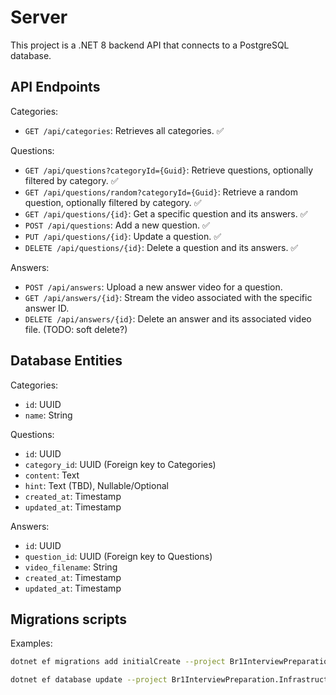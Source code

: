 # Server

This project is a .NET 8 backend API that connects to a PostgreSQL database.

## API Endpoints

Categories:

- `GET /api/categories`: Retrieves all categories. ✅

Questions:

- `GET /api/questions?categoryId={Guid}`: Retrieve questions, optionally filtered by category. ✅
- `GET /api/questions/random?categoryId={Guid}`: Retrieve a random question, optionally filtered by category. ✅
- `GET /api/questions/{id}`: Get a specific question and its answers. ✅
- `POST /api/questions`: Add a new question. ✅
- `PUT /api/questions/{id}`: Update a question. ✅
- `DELETE /api/questions/{id}`: Delete a question and its answers. ✅

Answers:

- `POST /api/answers`: Upload a new answer video for a question.
- `GET /api/answers/{id}`: Stream the video associated with the specific answer ID.
- `DELETE /api/answers/{id}`: Delete an answer and its associated video file. (TODO: soft delete?)

## Database Entities

Categories:

- `id`: UUID
- `name`: String

Questions:

- `id`: UUID
- `category_id`: UUID (Foreign key to Categories)
- `content`: Text
- `hint`: Text (TBD), Nullable/Optional
- `created_at`: Timestamp
- `updated_at`: Timestamp

Answers:

- `id`: UUID
- `question_id`: UUID (Foreign key to Questions)
- `video_filename`: String
- `created_at`: Timestamp
- `updated_at`: Timestamp

## Migrations scripts

Examples:

```bash
dotnet ef migrations add initialCreate --project Br1InterviewPreparation.Infrastructure --startup-project Br1InterviewPreparation.API

dotnet ef database update --project Br1InterviewPreparation.Infrastructure --startup-project Br1InterviewPreparation.API
```

